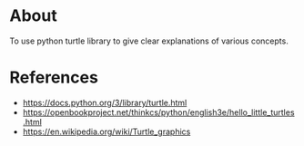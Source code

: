 # About

To use python turtle library to give clear explanations of various concepts.

# References

* https://docs.python.org/3/library/turtle.html
* https://openbookproject.net/thinkcs/python/english3e/hello_little_turtles.html
* https://en.wikipedia.org/wiki/Turtle_graphics

